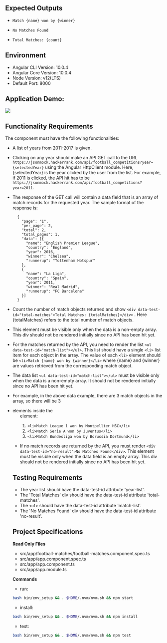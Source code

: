 

## Expected Outputs 

- `Match {name} won by {winner}`

- `No Matches Found`

- `Total Matches: {count}`

## Environment 

- Angular CLI Version: 10.0.4
- Angular Core Version: 10.0.4
- Node Version: v12(LTS)
- Default Port: 8000

## Application Demo:

![](https://hrcdn.net/s3_pub/istreet-assets/14zCqconWODStDEpMrZ1Cw/football.gif)

## Functionality Requirements

The component must have the following functionalities:

- A list of years from 2011-2017 is given.

- Clicking on any year should make an API GET call to the URL `https://jsonmock.hackerrank.com/api/football_competitions?year={selectedYear}` using the Angular HttpClient module. Here, {selectedYear} is the year clicked by the user from the list. For example, if 2011 is clicked, the API hit has to be `https://jsonmock.hackerrank.com/api/football_competitions?year=2011`.

- The response of the GET call will contain a data field that is an array of match records for the requested year. The sample format of the response is:

  ```
    {
      "page": "1",
      "per_page": 2,
      "total": 2,
      "total_pages": 1,
      "data": [{
        "name": "English Premier League",
        "country": "England",
        "year": 2016,
        "winner": "Chelsea",
        "runnerup": "Tottenham Hotspur"
      },
      {
        "name": "La Liga",
        "country": "Spain",
        "year": 2011,
        "winner": "Real Madrid",
        "runnerup": "FC Barcelona"
      }]
    }
  ```

- Count the number of match objects returned and show `<div data-test-id="total-matches">Total Matches: {totalMatches}</div>` . Here {totalMatches} refers to the total number of match objects.

- This element must be visible only when the data is a non-empty array. This div should not be rendered initially since no API has been hit yet.

- For the matches returned by the API, you need to render the list `<ul data-test-id="match-list"></ul>`. This list should have a single `<li>` list item for each object in the array. The value of each `<li>` element should be `<li>Match {name} won by {winner}</li>` where {name} and {winner} are values retrieved from the corresponding match object.

- The data list `<ul data-test-id="match-list"></ul>` must be visible only when the data is a non-empty array. It should not be rendered initially since no API has been hit yet.

- For example, in the above data example, there are 3 match objects in the array, so there will be 3 <li> elements inside the <ul> element:
    1. `<li>Match League 1 won by Montpellier HSC</li>`
    2. `<li>Match Serie A won by Juventus</li>`
    3. `<li>Match Bundesliga won by Borussia Dortmund</li>`

- If no match records are returned by the API, you must render `<div data-test-id="no-result">No Matches Found</div>`. This element must be visible only when the data field is an empty array. This div should not be rendered initially since no API has been hit yet.

## Testing Requirements

- The year list should have the data-test-id attribute 'year-list'.
- The 'Total Matches' div should have the data-test-id attribute 'total-matches'.
- The `<ul>` should have the data-test-id attribute 'match-list'.
- The 'No Matches Found' div should have the data-test-id attribute 'no-result'.

## Project Specifications

**Read Only Files**
- src/app/football-matches/football-matches.component.spec.ts
- src/app/app.component.spec.ts
- src/app/app.component.ts
- src/app/app.module.ts

**Commands**
- run: 
```bash
bash bin/env_setup && . $HOME/.nvm/nvm.sh && npm start
```
- install: 
```bash
bash bin/env_setup && . $HOME/.nvm/nvm.sh && npm install
```
- test: 
```bash
bash bin/env_setup && . $HOME/.nvm/nvm.sh && npm test
```
